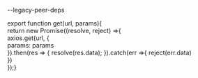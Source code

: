 --legacy-peer-deps


export function get(url, params){    
return new Promise((resolve, reject) =>{        
axios.get(url, {            
params: params        
}).then(res => {
resolve(res.data);
}).catch(err =>{
reject(err.data)        
})    
});}

